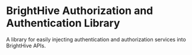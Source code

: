 # BrightHive Authorization and Authentication Library

A library for easily injecting authentication and authorization services into BrightHive APIs.
